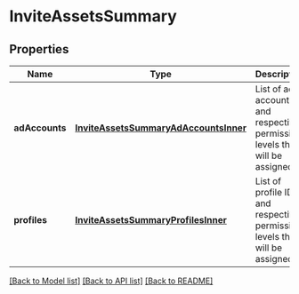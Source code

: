 # InviteAssetsSummary

## Properties
Name | Type | Description | Notes
------------ | ------------- | ------------- | -------------
**adAccounts** | [**InviteAssetsSummaryAdAccountsInner**](InviteAssetsSummary_ad_accounts_inner.md) | List of ad account IDs and respective permission levels that will be assigned. | [optional] [default to null]
**profiles** | [**InviteAssetsSummaryProfilesInner**](InviteAssetsSummary_profiles_inner.md) | List of profile IDs and respective permission levels that will be assigned. | [optional] [default to null]

[[Back to Model list]](../README.md#documentation-for-models) [[Back to API list]](../README.md#documentation-for-api-endpoints) [[Back to README]](../README.md)


